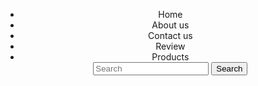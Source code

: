 <!DOCTYPE html>
<html lang="en">
<head>
    <meta charset="UTF-8">
    <meta name="viewport" content="width=device-width, initial-scale=1.0">
    <title>RoyalSafeTijori</title>
    <link rel="stylesheet" href="tijori.css">
    <link rel="stylesheet" href="https://cdnjs.cloudflare.com/ajax/libs/font-awesome/4.7.0/css/font-awesome.min.css">
</head>
<body>
    <header class="header">
        <nav class="nav-bar">
            <ul class="header-UL">
                <li class="header-elements">Home</li>
                <li class="header-elements">About us</li>
                <li class="header-elements">Contact us</li>
                <li class="header-elements">Review</li>
                <li class="header-elements">Products</li>
                <form class="header-search-element">
                    <label for="search-bar-fied"></label>
                    <input type="search" name="search-bar-fied" id="search-input-box" placeholder="Search">
                    <button class="search-enter" type="submit">Search</button>
                </form>
            </ul>
        </nav>
    </header>

    
</body>
</html>
